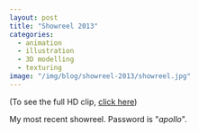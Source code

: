 ```yaml
---
layout: post
title: "Showreel 2013"
categories:
  - animation
  - illustration
  - 3D modelling
  - texturing
image: "/img/blog/showreel-2013/showreel.jpg"
---
```

(To see the full HD clip, [click here](http://vimeo.com/80710732))

My most recent showreel. Password is "*apollo*".
